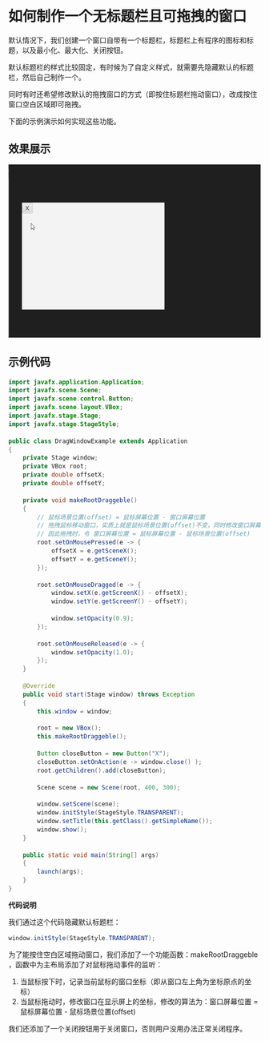 # 如何制作一个无标题栏且可拖拽的窗口

默认情况下，我们创建一个窗口自带有一个标题栏，标题栏上有程序的图标和标题，以及最小化、最大化、关闭按钮。

默认标题栏的样式比较固定，有时候为了自定义样式，就需要先隐藏默认的标题栏，然后自己制作一个。

同时有时还希望修改默认的拖拽窗口的方式（即按住标题栏拖动窗口），改成按住窗口空白区域即可拖拽。

下面的示例演示如何实现这些功能。

## 效果展示

![](./pic/DragWindowExample.gif)

## 示例代码

```java
import javafx.application.Application;
import javafx.scene.Scene;
import javafx.scene.control.Button;
import javafx.scene.layout.VBox;
import javafx.stage.Stage;
import javafx.stage.StageStyle;

public class DragWindowExample extends Application
{
    private Stage window;
    private VBox root;
    private double offsetX;
    private double offsetY;

    private void makeRootDraggeble()
    {
        // 鼠标场景位置(offset) = 鼠标屏幕位置 - 窗口屏幕位置
        // 拖拽鼠标移动窗口，实质上就是鼠标场景位置(offset)不变，同时修改窗口屏幕位置
        // 因此拖拽时，令 窗口屏幕位置 = 鼠标屏幕位置 - 鼠标场景位置(offset)
        root.setOnMousePressed(e -> {
            offsetX = e.getSceneX();
            offsetY = e.getSceneY();
        });

        root.setOnMouseDragged(e -> {
            window.setX(e.getScreenX() - offsetX);
            window.setY(e.getScreenY() - offsetY);

            window.setOpacity(0.9);
        });

        root.setOnMouseReleased(e -> {
            window.setOpacity(1.0);
        });
    }

    @Override
    public void start(Stage window) throws Exception
    {
        this.window = window;

        root = new VBox();
        this.makeRootDraggeble();

        Button closeButton = new Button("X");
        closeButton.setOnAction(e -> window.close() );
        root.getChildren().add(closeButton);

        Scene scene = new Scene(root, 400, 300);

        window.setScene(scene);
        window.initStyle(StageStyle.TRANSPARENT);
        window.setTitle(this.getClass().getSimpleName());
        window.show();
    }

    public static void main(String[] args)
    {
        launch(args);
    }
}
```

**代码说明**

我们通过这个代码隐藏默认标题栏：

```java
window.initStyle(StageStyle.TRANSPARENT);
```

为了能按住空白区域拖动窗口，我们添加了一个功能函数：makeRootDraggeble ，函数中为主布局添加了对鼠标拖动事件的监听：

1. 当鼠标按下时，记录当前鼠标的窗口坐标（即从窗口左上角为坐标原点的坐标）
2. 当鼠标拖动时，修改窗口在显示屏上的坐标，修改的算法为：窗口屏幕位置 = 鼠标屏幕位置 - 鼠标场景位置(offset)

我们还添加了一个关闭按钮用于关闭窗口，否则用户没用办法正常关闭程序。
